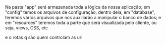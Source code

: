 Na pasta "app" será armazenada toda a lógica da nossa aplicação; em "config" temos os arquivos de configuração; dentro dela, em "database", teremos vários arquivos que nos auxiliarão a manipular o banco de dados; e em "resources" teremos toda a parte que será visualizada pelo cliente, ou seja, views, CSS, etc

e o rotas q são quem controlam as url